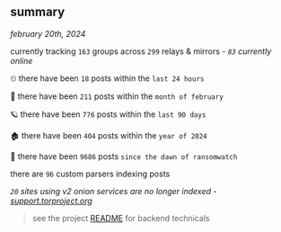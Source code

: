 
## summary
_february 20th, 2024_

currently tracking `163` groups across `299` relays & mirrors - _`83` currently online_

⏲ there have been `18` posts within the `last 24 hours`

🦈 there have been `211` posts within the `month of february`

🪐 there have been `776` posts within the `last 90 days`

🏚 there have been `404` posts within the `year of 2024`

🦕 there have been `9686` posts `since the dawn of ransomwatch`

there are `96` custom parsers indexing posts

_`20` sites using v2 onion services are no longer indexed - [support.torproject.org](https://support.torproject.org/onionservices/v2-deprecation/)_

> see the project [README](https://github.com/joshhighet/ransomwatch#ransomwatch--) for backend technicals
